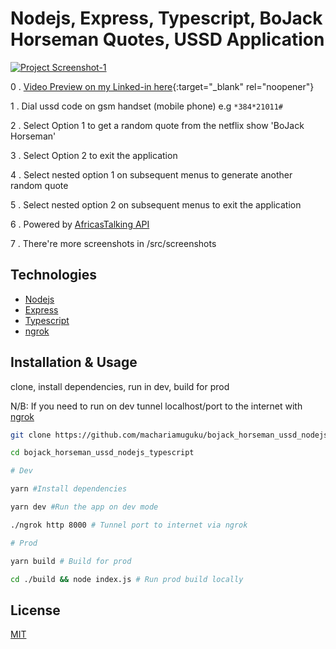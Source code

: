 # Nodejs, Express, Typescript, BoJack Horseman Quotes, USSD Application

[![Project Screenshot-1][product-screenshot-1]](http://www.muguku.co.ke/)

0 . [Video Preview on my Linked-in here](https://www.linkedin.com/posts/machariamuguku_nodejs-expressjs-typescript-activity-6758332708801265665-fHey){:target="\_blank" rel="noopener"}

1 . Dial ussd code on gsm handset (mobile phone) e.g `*384*21011#`

2 . Select Option 1 to get a random quote from the netflix show 'BoJack Horseman'

3 . Select Option 2 to exit the application

4 . Select nested option 1 on subsequent menus to generate another random quote

5 . Select nested option 2 on subsequent menus to exit the application

6 . Powered by [AfricasTalking API](https://africastalking.com/)

7 . There're more screenshots in /src/screenshots

## Technologies

- [Nodejs](https://nodejs.org/)
- [Express](https://expressjs.com/)
- [Typescript](https://www.typescriptlang.org/)
- [ngrok](https://ngrok.com/)

## Installation & Usage

clone, install dependencies, run in dev, build for prod

N/B: If you need to run on dev tunnel localhost/port to the internet with [ngrok](https://ngrok.com/)

```bash
git clone https://github.com/machariamuguku/bojack_horseman_ussd_nodejs_typescript.git

cd bojack_horseman_ussd_nodejs_typescript

# Dev

yarn #Install dependencies

yarn dev #Run the app on dev mode

./ngrok http 8000 # Tunnel port to internet via ngrok

# Prod

yarn build # Build for prod

cd ./build && node index.js # Run prod build locally
```

## License

[MIT](https://choosealicense.com/licenses/mit/)

[product-screenshot-1]: src/screenshots/3.png
